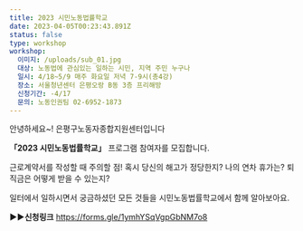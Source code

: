```yaml
---
title: 2023 시민노동법률학교
date: 2023-04-05T00:23:43.891Z
status: false
type: workshop
workshop:
  이미지: /uploads/sub_01.jpg
  대상: 노동법에 관심있는 일하는 시민, 지역 주민 누구나
  일시: 4/18~5/9 매주 화요일 저녁 7-9시(총4강)
  장소: 서울청년센터 은평오랑 B동 3층 프리해방
  신청기간: -4/17
  문의: 노동인권팀 02-6952-1873
---
```

안녕하세요~! 은평구노동자종합지원센터​입니다

**「**2023 시​민노동법률학교**」** 프로그램 참여자를 모집합니다.

근로계약서​를 작성할 때 주의할 점!
혹시 당신의 해고가 정당한지?
나의 연차 휴가는?
퇴직금은 어떻게 받을 수 있는지?

일터에서 일하시면서 궁금하셨던 모든 것들을
시민노동법률학교에서 함께 알아보아요.

**▶▶신청링크** [](https://forms.gle/PwHbqKGqy76Wxcwx9)<https://forms.gle/1ymhYSqVgpGbNM7o8>